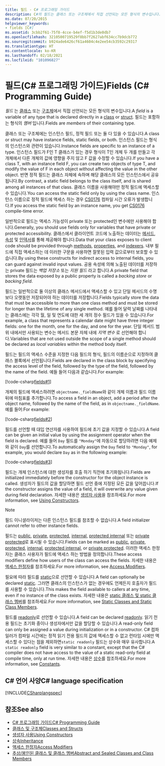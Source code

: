 ```yaml
---
title: 필드 - C# 프로그래밍 가이드
description: C#의 필드는 클래스 또는 구조체에서 직접 선언되는 모든 형식의 변수입니다. 필드는 포함하는 형식의 멤버입니다.
ms.date: 07/20/2015
helpviewer_keywords:
- fields [C#]
ms.assetid: 3cbb2f61-75f8-4cce-b4ef-f5d1b3de0db7
ms.openlocfilehash: 3210500719529f8bb7f2627abf634cc7b9dcb772
ms.sourcegitcommit: b924ade6426cf61a4604c4e2ee54cb3592c29317
ms.translationtype: HT
ms.contentlocale: ko-KR
ms.lasthandoff: 02/18/2021
ms.locfileid: "101096827"
---
```

# <a name="fields-c-programming-guide"></a><span data-ttu-id="2ebe7-104">필드(C# 프로그래밍 가이드)</span><span class="sxs-lookup"><span data-stu-id="2ebe7-104">Fields (C# Programming Guide)</span></span>

<span data-ttu-id="2ebe7-105">*필드* 는 [클래스](../../language-reference/keywords/class.md) 또는 [구조체](../../language-reference/builtin-types/struct.md)에서 직접 선언되는 모든 형식의 변수입니다.</span><span class="sxs-lookup"><span data-stu-id="2ebe7-105">A *field* is a variable of any type that is declared directly in a [class](../../language-reference/keywords/class.md) or [struct](../../language-reference/builtin-types/struct.md).</span></span> <span data-ttu-id="2ebe7-106">필드는 포함하는 형식의 *멤버* 입니다.</span><span class="sxs-lookup"><span data-stu-id="2ebe7-106">Fields are *members* of their containing type.</span></span>

<span data-ttu-id="2ebe7-107">클래스 또는 구조체에는 인스턴스 필드, 정적 필드 또는 둘 다 있을 수 있습니다.</span><span class="sxs-lookup"><span data-stu-id="2ebe7-107">A class or struct may have instance fields, static fields, or both.</span></span> <span data-ttu-id="2ebe7-108">인스턴스 필드는 형식의 인스턴스와 관련이 있습니다.</span><span class="sxs-lookup"><span data-stu-id="2ebe7-108">Instance fields are specific to an instance of a type.</span></span> <span data-ttu-id="2ebe7-109">인스턴스 필드가 F인 T 클래스가 있는 경우 형식이 T인 개체 두 개를 만들고 각 개체에서 다른 개체의 값에 영향을 주지 않고 F 값을 수정할 수 있습니다.</span><span class="sxs-lookup"><span data-stu-id="2ebe7-109">If you have a class T, with an instance field F, you can create two objects of type T, and modify the value of F in each object without affecting the value in the other object.</span></span> <span data-ttu-id="2ebe7-110">반면 정적 필드는 클래스 자체에 속하며 해당 클래스의 모든 인스턴스에서 공유됩니다.</span><span class="sxs-lookup"><span data-stu-id="2ebe7-110">By contrast, a static field belongs to the class itself, and is shared among all instances of that class.</span></span> <span data-ttu-id="2ebe7-111">클래스 이름을 사용해야만 정적 필드에 액세스할 수 있습니다.</span><span class="sxs-lookup"><span data-stu-id="2ebe7-111">You can access the static field only by using the class name.</span></span> <span data-ttu-id="2ebe7-112">인스턴스 이름으로 정적 필드에 액세스 하는 경우 [CS0176](../../misc/cs0176.md) 컴파일 시간 오류가 발생합니다.</span><span class="sxs-lookup"><span data-stu-id="2ebe7-112">If you access the static field by an instance name, you get [CS0176](../../misc/cs0176.md) compile-time error.</span></span>

<span data-ttu-id="2ebe7-113">일반적으로 필드는 액세스 가능성이 private 또는 protected인 변수에만 사용해야 합니다.</span><span class="sxs-lookup"><span data-stu-id="2ebe7-113">Generally, you should use fields only for variables that have private or protected accessibility.</span></span> <span data-ttu-id="2ebe7-114">클래스에서 클라이언트 코드에 노출하는 데이터는 [메서드](./methods.md), [속성](./properties.md) 및 [인덱서](../indexers/index.md)를 통해 제공해야 합니다.</span><span class="sxs-lookup"><span data-stu-id="2ebe7-114">Data that your class exposes to client code should be provided through [methods](./methods.md), [properties](./properties.md), and [indexers](../indexers/index.md).</span></span> <span data-ttu-id="2ebe7-115">내부 필드에 직접 액세스하는 데 이러한 구문을 사용하면 잘못된 입력 값으로부터 보호할 수 있습니다.</span><span class="sxs-lookup"><span data-stu-id="2ebe7-115">By using these constructs for indirect access to internal fields, you can guard against invalid input values.</span></span> <span data-ttu-id="2ebe7-116">공용 속성에 의해 노출된 데이터를 저장하는 private 필드는 *백업 저장소* 또는 *지원 필드* 라고 합니다.</span><span class="sxs-lookup"><span data-stu-id="2ebe7-116">A private field that stores the data exposed by a public property is called a *backing store* or *backing field*.</span></span>

<span data-ttu-id="2ebe7-117">필드는 일반적으로 둘 이상의 클래스 메서드에서 액세스할 수 있고 단일 메서드의 수명보다 오랫동안 저장되어야 하는 데이터를 저장합니다.</span><span class="sxs-lookup"><span data-stu-id="2ebe7-117">Fields typically store the data that must be accessible to more than one class method and must be stored for longer than the lifetime of any single method.</span></span> <span data-ttu-id="2ebe7-118">예를 들어 달력 날짜를 나타내는 클래스에는 각각 월, 일 및 연도에 대한 세 개의 정수 필드가 있을 수 있습니다.</span><span class="sxs-lookup"><span data-stu-id="2ebe7-118">For example, a class that represents a calendar date might have three integer fields: one for the month, one for the day, and one for the year.</span></span> <span data-ttu-id="2ebe7-119">단일 메서드 범위 내에서만 사용되는 변수는 메서드 본문 자체 내에 *지역 변수* 로 선언해야 합니다.</span><span class="sxs-lookup"><span data-stu-id="2ebe7-119">Variables that are not used outside the scope of a single method should be declared as *local variables* within the method body itself.</span></span>

<span data-ttu-id="2ebe7-120">필드는 필드의 액세스 수준을 지정한 다음 필드의 형식, 필드의 이름순으로 지정하여 클래스 블록에서 선언됩니다.</span><span class="sxs-lookup"><span data-stu-id="2ebe7-120">Fields are declared in the class block by specifying the access level of the field, followed by the type of the field, followed by the name of the field.</span></span> <span data-ttu-id="2ebe7-121">예들 들어 다음과 같습니다.</span><span class="sxs-lookup"><span data-stu-id="2ebe7-121">For example:</span></span>

[!code-csharp[fields#1](snippets/fields/Program.cs#1)]

<span data-ttu-id="2ebe7-122">개체의 필드에 액세스하려면 `objectname._fieldName`와 같이 개체 이름과 필드 이름 뒤에 마침표를 추가합니다.</span><span class="sxs-lookup"><span data-stu-id="2ebe7-122">To access a field in an object, add a period after the object name, followed by the name of the field, as in `objectname._fieldName`.</span></span> <span data-ttu-id="2ebe7-123">예를 들어:</span><span class="sxs-lookup"><span data-stu-id="2ebe7-123">For example:</span></span>

[!code-csharp[fields#2](snippets/fields/Program.cs#2)]

<span data-ttu-id="2ebe7-124">필드를 선언할 때 대입 연산자를 사용하여 필드에 초기 값을 지정할 수 있습니다.</span><span class="sxs-lookup"><span data-stu-id="2ebe7-124">A field can be given an initial value by using the assignment operator when the field is declared.</span></span> <span data-ttu-id="2ebe7-125">예를 들어 `Day` 필드를 `"Monday"`에 자동으로 할당하려면 다음 예제와 같이 `Day`를 선언합니다.</span><span class="sxs-lookup"><span data-stu-id="2ebe7-125">To automatically assign the `Day` field to `"Monday"`, for example, you would declare `Day` as in the following example:</span></span>

[!code-csharp[fields#3](snippets/fields/Program.cs#3)]

<span data-ttu-id="2ebe7-126">필드는 개체 인스턴스에 대한 생성자를 호출 하기 직전에 초기화됩니다.</span><span class="sxs-lookup"><span data-stu-id="2ebe7-126">Fields are initialized immediately before the constructor for the object instance is called.</span></span> <span data-ttu-id="2ebe7-127">생성자가 필드의 값을 할당하면 필드 선언 중에 지정된 모든 값을 덮어씁니다.</span><span class="sxs-lookup"><span data-stu-id="2ebe7-127">If the constructor assigns the value of a field, it will overwrite any value given during field declaration.</span></span> <span data-ttu-id="2ebe7-128">자세한 내용은 [생성자 사용](./using-constructors.md)을 참조하세요.</span><span class="sxs-lookup"><span data-stu-id="2ebe7-128">For more information, see [Using Constructors](./using-constructors.md).</span></span>

> [!NOTE]
> <span data-ttu-id="2ebe7-129">필드 이니셜라이저는 다른 인스턴스 필드를 참조할 수 없습니다.</span><span class="sxs-lookup"><span data-stu-id="2ebe7-129">A field initializer cannot refer to other instance fields.</span></span>

<span data-ttu-id="2ebe7-130">필드는 [public](../../language-reference/keywords/public.md), [private](../../language-reference/keywords/private.md), [protected](../../language-reference/keywords/protected.md), [internal](../../language-reference/keywords/internal.md), [protected internal](../../language-reference/keywords/protected-internal.md) 또는 [private protected](../../language-reference/keywords/private-protected.md)로 표시될 수 있습니다.</span><span class="sxs-lookup"><span data-stu-id="2ebe7-130">Fields can be marked as [public](../../language-reference/keywords/public.md), [private](../../language-reference/keywords/private.md), [protected](../../language-reference/keywords/protected.md), [internal](../../language-reference/keywords/internal.md), [protected internal](../../language-reference/keywords/protected-internal.md), or [private protected](../../language-reference/keywords/private-protected.md).</span></span> <span data-ttu-id="2ebe7-131">이러한 액세스 한정자는 클래스 사용자가 필드에 액세스 하는 방법을 정의합니다.</span><span class="sxs-lookup"><span data-stu-id="2ebe7-131">These access modifiers define how users of the class can access the fields.</span></span> <span data-ttu-id="2ebe7-132">자세한 내용은 [액세스 한정자](./access-modifiers.md)를 참조하세요.</span><span class="sxs-lookup"><span data-stu-id="2ebe7-132">For more information, see [Access Modifiers](./access-modifiers.md).</span></span>

<span data-ttu-id="2ebe7-133">필요에 따라 필드를 [static](../../language-reference/keywords/static.md)으로 선언할 수 있습니다.</span><span class="sxs-lookup"><span data-stu-id="2ebe7-133">A field can optionally be declared [static](../../language-reference/keywords/static.md).</span></span> <span data-ttu-id="2ebe7-134">그러면 클래스의 인스턴스가 없는 경우에도 언제든지 호출자가 필드를 사용할 수 있습니다.</span><span class="sxs-lookup"><span data-stu-id="2ebe7-134">This makes the field available to callers at any time, even if no instance of the class exists.</span></span> <span data-ttu-id="2ebe7-135">자세한 내용은 [static 클래스 및 static 클래스 멤버](./static-classes-and-static-class-members.md)를 참조하세요.</span><span class="sxs-lookup"><span data-stu-id="2ebe7-135">For more information, see [Static Classes and Static Class Members](./static-classes-and-static-class-members.md).</span></span>

<span data-ttu-id="2ebe7-136">필드를 [readonly](../../language-reference/keywords/readonly.md)로 선언할 수 있습니다.</span><span class="sxs-lookup"><span data-stu-id="2ebe7-136">A field can be declared [readonly](../../language-reference/keywords/readonly.md).</span></span> <span data-ttu-id="2ebe7-137">읽기 전용 필드는 초기화 중이나 생성자에서만 값을 할당할 수 있습니다.</span><span class="sxs-lookup"><span data-stu-id="2ebe7-137">A read-only field can only be assigned a value during initialization or in a constructor.</span></span> <span data-ttu-id="2ebe7-138">C# 컴파일러가 컴파일 시간에는 정적 읽기 전용 필드의 값에 액세스할 수 없고 런타임 시에만 액세스할 수 있다는 점을 제외하면`static readonly` 필드는 상수와 매우 유사합니다.</span><span class="sxs-lookup"><span data-stu-id="2ebe7-138">A `static readonly` field is very similar to a constant, except that the C# compiler does not have access to the value of a static read-only field at compile time, only at run time.</span></span> <span data-ttu-id="2ebe7-139">자세한 내용은 [상수](./constants.md)를 참조하세요.</span><span class="sxs-lookup"><span data-stu-id="2ebe7-139">For more information, see [Constants](./constants.md).</span></span>

## <a name="c-language-specification"></a><span data-ttu-id="2ebe7-140">C# 언어 사양</span><span class="sxs-lookup"><span data-stu-id="2ebe7-140">C# language specification</span></span>

[!INCLUDE[CSharplangspec](~/includes/csharplangspec-md.md)]

## <a name="see-also"></a><span data-ttu-id="2ebe7-141">참조</span><span class="sxs-lookup"><span data-stu-id="2ebe7-141">See also</span></span>

- [<span data-ttu-id="2ebe7-142">C# 프로그래밍 가이드</span><span class="sxs-lookup"><span data-stu-id="2ebe7-142">C# Programming Guide</span></span>](../index.md)
- [<span data-ttu-id="2ebe7-143">클래스 및 구조체</span><span class="sxs-lookup"><span data-stu-id="2ebe7-143">Classes and Structs</span></span>](./index.md)
- [<span data-ttu-id="2ebe7-144">생성자 사용</span><span class="sxs-lookup"><span data-stu-id="2ebe7-144">Using Constructors</span></span>](./using-constructors.md)
- [<span data-ttu-id="2ebe7-145">상속</span><span class="sxs-lookup"><span data-stu-id="2ebe7-145">Inheritance</span></span>](./inheritance.md)
- [<span data-ttu-id="2ebe7-146">액세스 한정자</span><span class="sxs-lookup"><span data-stu-id="2ebe7-146">Access Modifiers</span></span>](./access-modifiers.md)
- [<span data-ttu-id="2ebe7-147">추상/봉인된 클래스 및 클래스 멤버</span><span class="sxs-lookup"><span data-stu-id="2ebe7-147">Abstract and Sealed Classes and Class Members</span></span>](./abstract-and-sealed-classes-and-class-members.md)
